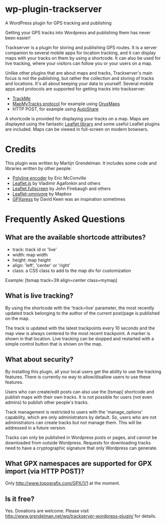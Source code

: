# wp-plugin-trackserver
A WordPress plugin for GPS tracking and publishing

Getting your GPS tracks into Wordpress and publishing them has never been easier!

Trackserver is a plugin for storing and publishing GPS routes. It is a server
companion to several mobile apps for location tracking, and it can display maps
with your tracks on them by using a shortcode. It can also be used for live
tracking, where your visitors can follow you or your users on a map.

Unlike other plugins that are about maps and tracks, Trackserver's main focus
is not the publishing, but rather the collection and storing of tracks and
locations. It's all about keeping your data to yourself. Several mobile apps
and protocols are supported for getting tracks into trackserver:

* [TrackMe](http://www.luisespinosa.com/trackme_eng.html)
* [MapMyTracks protocol](https://github.com/MapMyTracks/api) for example using [OruxMaps](http://www.oruxmaps.com/index_en.html)
* HTTP POST, for example using [AutoShare](https://play.google.com/store/apps/details?id=com.dngames.autoshare)

A shortcode is provided for displaying your tracks on a map. Maps are displayed
using the fantastic [Leaflet library](http://leafletjs.com/) and some useful Leaflet plugins
are included. Maps can be viewed in full-screen on modern browsers.

# Credits

This plugin was written by Martijn Grendelman. It includes some code and libraries written by other people:

* [Polyline encoder](https://github.com/emcconville/polyline-encoder) by Eric McConville
* [Leaflet.js](http://leafletjs.com/) by Vladimir Agafonkin and others
* [Leaflet.fullscreen](https://github.com/Leaflet/Leaflet.fullscreen) by John Firebaugh and others
* [Leaflet-omnivore](https://github.com/mapbox/leaflet-omnivore) by Mapbox
* [GPXpress](https://wordpress.org/support/plugin/gpxpress) by David Keen was an inspiration sometimes

# Frequently Asked Questions

## What are the available shortcode attributes?

* track: track id or 'live'
* width: map width
* height: map height
* align: 'left', 'center' or 'right'
* class: a CSS class to add to the map div for customization

Example: [tsmap track=39 align=center class=mymap]

## What is live tracking?

By using the shortcode with the 'track=live' parameter, the most recently updated track
belonging to the author of the current post/page is published on the map.

The track is updated with the latest trackpoints every 10 seconds and the map
view is always centered to the most recent trackpoint. A marker is shown in
that location. Live tracking can be stopped and restarted with a simple control
button that is shown on the map.

## What about security?

By installing this plugin, all your local users get the ability to use the
tracking features. There is currently no way to allow/disallow users to use these
features.

Users who can create/edit posts can also use the [tsmap] shortcode
and publish maps with their own tracks. It is not possible for users (not even
admins) to publish other people's tracks.

Track management is restricted to users with the 'manage_options' capability,
which are only administrators by default. So, users who are not administrators
can create tracks but not manage them. This will be addressed in a future version.

Tracks can only be published in Wordpress posts or pages, and cannot be
downloaded from outside Wordpress. Requests for downloading tracks need to
have a cryptographic signature that only Wordpress can generate.

## What GPX namespaces are supported for GPX import (via HTTP POST)?
Only http://www.topografix.com/GPX/1/1 at the moment.

## Is it free?
Yes. Donations are welcome. Please visit
http://www.grendelman.net/wp/trackserver-wordpress-plugin/
for details.

